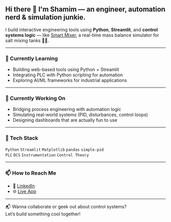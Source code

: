 ## Hi there 👋 I'm Shamim — an engineer, automation nerd & simulation junkie.

I build interactive engineering tools using **Python**, **Streamlit**, and **control systems logic** — like [Smart Mixer](https://yourapp.streamlit.app), a real-time mass balance simulator for salt mixing tanks 🧂💧.

---

### 🌱 Currently Learning
- Building web-based tools using Python + Streamlit
- Integrating PLC with Python scripting for automation
- Exploring AI/ML frameworks for industrial applications

---

### 🔭 Currently Working On
- Bridging process engineering with automation logic
- Simulating real-world systems (PID, disturbances, control loops)
- Designing dashboards that are actually fun to use

---

### 🔧 Tech Stack
`Python` `Streamlit` `Matplotlib` `pandas` `simple-pid`  
`PLC` `DCS` `Instrumentation` `Control Theory`

---

### 📫 How to Reach Me
- 💼 [LinkedIn](https://www.linkedin.com/in/shamimsulaiman/)
- 🌐 [Live App](https://yourapp.streamlit.app)

---

📬 Wanna collaborate or geek out about control systems?  
Let’s build something cool together!

